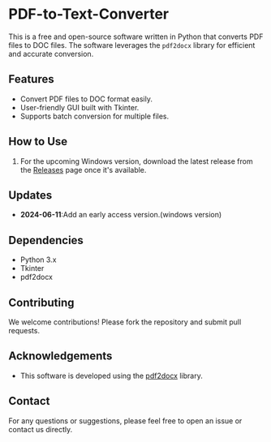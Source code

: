 # PDF-to-Text-Converter

This is a free and open-source software written in Python that converts PDF files to DOC files. The software leverages the `pdf2docx` library for efficient and accurate conversion.

## Features

- Convert PDF files to DOC format easily.
- User-friendly GUI built with Tkinter.
- Supports batch conversion for multiple files.

## How to Use
1. For the upcoming Windows version, download the latest release from the [Releases](https://github.com/MiniUtilityHub/Image-to-JPG-Converter/releases) page once it's available.


## Updates
- **2024-06-11**:Add an early access version.(windows version)


## Dependencies

- Python 3.x
- Tkinter
- pdf2docx

## Contributing

We welcome contributions! Please fork the repository and submit pull requests.



## Acknowledgements

- This software is developed using the [pdf2docx](https://github.com/dothinking/pdf2docx) library.

## Contact

For any questions or suggestions, please feel free to open an issue or contact us directly.
